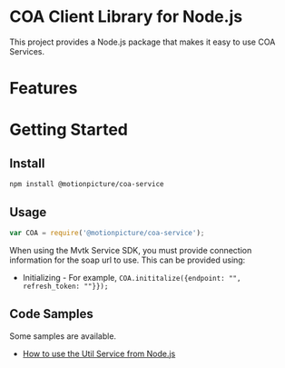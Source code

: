 # COA Client Library for Node.js

This project provides a Node.js package that makes it easy to use COA Services.

# Features

# Getting Started

## Install

```shell
npm install @motionpicture/coa-service
```

## Usage

```Javascript
var COA = require('@motionpicture/coa-service');
```

When using the Mvtk Service SDK, you must provide connection information for the soap url to use. This can be provided using:

* Initializing - For example, `COA.inititalize({endpoint: "", refresh_token: ""}});`


## Code Samples

Some samples are available.

* [How to use the Util Service from Node.js](/examples/samples/findTheater.js)
